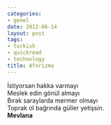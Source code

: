 ```yaml
---
categories:
- genel
date: 2012-06-14
layout: post
tags:
- turkish
- quickread
- technology
title: Aforizma
---
```


İstiyorsan hakka varmayı  
Meslek edin gönül almayı  
Bırak saraylarda mermer olmayı  
Toprak ol bağrında güller yetişsin.  
**Mevlana**
